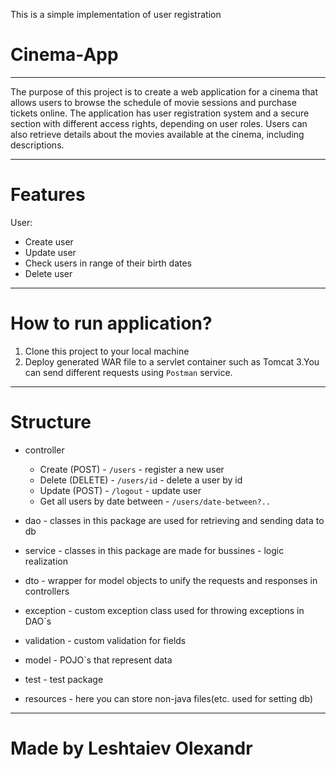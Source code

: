 This is a simple implementation of user registration

# Cinema-App

-------------------------------------------------------------

The purpose of this project is to create a web application for a cinema that allows users to browse the schedule of movie sessions and purchase tickets online.
The application has user registration system and a secure section with different access rights, depending on user roles.
Users can also retrieve details about the movies available at the cinema, including descriptions.

-------------------------------------------------------------
# Features
User:
* Create user
* Update user
* Check users in range of their birth dates
* Delete user
 --------------------------------------------------------   

# How to run application?

1. Clone this project to your local machine
2. Deploy generated WAR file to a servlet container such as Tomcat
3.You can send different requests using `Postman` service.

----------------------------------

# Structure

* controller
    * Create (POST) - `/users` - register a new user
    * Delete (DELETE) - `/users/id` - delete a user by id
    * Update (POST) - `/logout` - update user
    * Get all users by date between - `/users/date-between?..`
  
* dao - classes in this package are used for retrieving and sending data to db
* service - classes in this package are made for bussines - logic realization
* dto - wrapper for model objects to unify the requests and responses in controllers
* exception - custom exception class used for throwing exceptions in DAO`s
* validation - custom validation for fields
* model - POJO`s that represent data
* test - test package
* resources - here you can store non-java files(etc. used for setting db)

----------------------------------------

# Made by Leshtaiev Olexandr